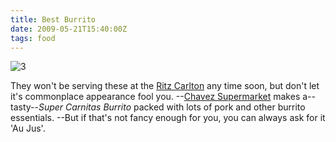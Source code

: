 ```yaml
---
title: Best Burrito
date: 2009-05-21T15:40:00Z
tags: food
---
```

![3]

They won't be serving these at the [Ritz Carlton][1] any time soon, but don't let it's commonplace appearance fool you. --[Chavez Supermarket][2] makes a--tasty--*Super Carnitas Burrito* packed with lots of pork and other burrito essentials. --But if that's not fancy enough for you, you can always ask for it 'Au Jus'.

 [1]: http://www.ritzcarlton.com/en/Properties/SanFrancisco/Dining/TheDiningRoom/Default.htm
 [2]: http://maps.google.com/maps?f=q&hl=en&geocode=&time=&date=&ttype=&q=Chavez+Supermarket&sll=37.486846,-122.119904&sspn=0.475107,0.925598&ie=UTF8&ll=37.624021,-122.119904&spn=0.474234,0.925598&z=10&iwloc=D&om=1
 [3]: https://ggr_com.s3.amazonaws.com/images/burrito.jpg
